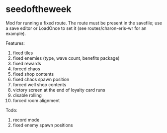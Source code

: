 # seedoftheweek

Mod for running a fixed route. The route must be present in the savefile; use a save editor or LoadOnce to set it (see routes/charon-eris-wr for an example).

Features:
1. fixed tiles
1. fixed enemies (type, wave count, benefits package)
1. fixed rewards
1. forced chaos
1. fixed shop contents
1. fixed chaos spawn position
1. forced well shop contents
1. victory screen at the end of loyalty card runs
1. disable rolling
1. forced room alignment

Todo:
1. record mode
1. fixed enemy spawn positions
